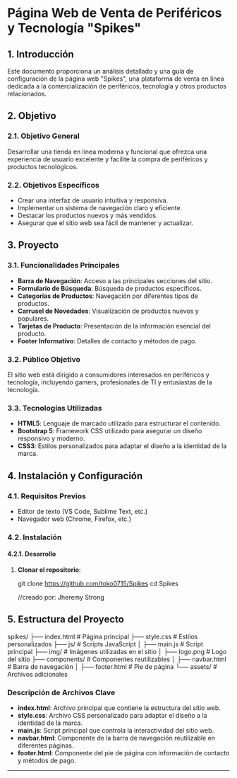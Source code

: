 # Página Web de Venta de Periféricos y Tecnología "Spikes"

## 1. Introducción

Este documento proporciona un análisis detallado y una guía de configuración de la página web "Spikes", una plataforma de venta en línea dedicada a la comercialización de periféricos, tecnología y otros productos relacionados.

## 2. Objetivo

### 2.1. Objetivo General

Desarrollar una tienda en línea moderna y funcional que ofrezca una experiencia de usuario excelente y facilite la compra de periféricos y productos tecnológicos.

### 2.2. Objetivos Específicos

- Crear una interfaz de usuario intuitiva y responsiva.
- Implementar un sistema de navegación claro y eficiente.
- Destacar los productos nuevos y más vendidos.
- Asegurar que el sitio web sea fácil de mantener y actualizar.

## 3. Proyecto

### 3.1. Funcionalidades Principales

- **Barra de Navegación**: Acceso a las principales secciones del sitio.
- **Formulario de Búsqueda**: Búsqueda de productos específicos.
- **Categorías de Productos**: Navegación por diferentes tipos de productos.
- **Carrusel de Novedades**: Visualización de productos nuevos y populares.
- **Tarjetas de Producto**: Presentación de la información esencial del producto.
- **Footer Informativo**: Detalles de contacto y métodos de pago.

### 3.2. Público Objetivo

El sitio web está dirigido a consumidores interesados en periféricos y tecnología, incluyendo gamers, profesionales de TI y entusiastas de la tecnología.

### 3.3. Tecnologías Utilizadas

- **HTML5**: Lenguaje de marcado utilizado para estructurar el contenido.
- **Bootstrap 5**: Framework CSS utilizado para asegurar un diseño responsivo y moderno.
- **CSS3**: Estilos personalizados para adaptar el diseño a la identidad de la marca.

## 4. Instalación y Configuración

### 4.1. Requisitos Previos

- Editor de texto (VS Code, Sublime Text, etc.)
- Navegador web (Chrome, Firefox, etc.)

### 4.2. Instalación

#### 4.2.1. Desarrollo

1. **Clonar el repositorio**:

    git clone https://github.com/toko0715/Spikes
    cd Spikes
    
    //creado por: Jheremy Strong
## 5. Estructura del Proyecto

spikes/
├── index.html            # Página principal
├── style.css             # Estilos personalizados
├── js/                   # Scripts JavaScript
│   ├── main.js           # Script principal
├── img/                  # Imágenes utilizadas en el sitio
│   ├── logo.png          # Logo del sitio
├── components/           # Componentes reutilizables
│   ├── navbar.html       # Barra de navegación
│   ├── footer.html       # Pie de página
└── assets/               # Archivos adicionales


### Descripción de Archivos Clave

- **index.html**: Archivo principal que contiene la estructura del sitio web.
- **style.css**: Archivo CSS personalizado para adaptar el diseño a la identidad de la marca.
- **main.js**: Script principal que controla la interactividad del sitio web.
- **navbar.html**: Componente de la barra de navegación reutilizable en diferentes páginas.
- **footer.html**: Componente del pie de página con información de contacto y métodos de pago.

---
